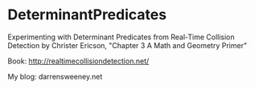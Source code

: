 # DeterminantPredicates

Experimenting with Determinant Predicates from Real-Time Collision Detection
	by Christer Ericson, "Chapter 3 A Math and Geometry Primer"
	
Book: http://realtimecollisiondetection.net/

My blog: darrensweeney.net
